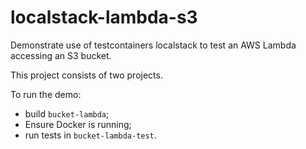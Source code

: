# localstack-lambda-s3
 
Demonstrate use of testcontainers localstack to test an AWS Lambda accessing an S3 bucket.

This project consists of two projects.

To run the demo:

* build `bucket-lambda`;
* Ensure Docker is running;
* run tests in `bucket-lambda-test`.
